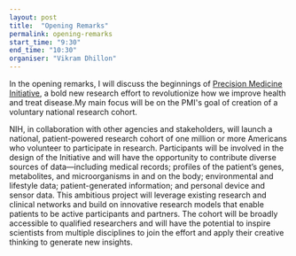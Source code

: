 ```yaml
---
layout: post
title:  "Opening Remarks"
permalink: opening-remarks
start_time: "9:30"
end_time: "10:30"
organiser: "Vikram Dhillon"
---
```


In the opening remarks, I will discuss the beginnings of [Precision Medicine Initiative](https://www.nih.gov/precision-medicine-initiative-cohort-program), a bold new research effort to revolutionize how we improve health and treat disease.My main focus will be on the PMI's goal of creation of a voluntary national research cohort. 

NIH, in collaboration with other agencies and stakeholders, will launch a national, patient-powered research cohort of one million or more Americans who volunteer to participate in research. Participants will be involved in the design of the Initiative and will have the opportunity to contribute diverse sources of data—including medical records; profiles of the patient’s genes, metabolites, and microorganisms in and on the body; environmental and lifestyle data; patient-generated information; and personal device and sensor data. This ambitious project will leverage existing research and clinical networks and build on innovative research models that enable patients to be active participants and partners. The cohort will be broadly accessible to qualified researchers and will have the potential to inspire scientists from multiple disciplines to join the effort and apply their creative thinking to generate new insights. 